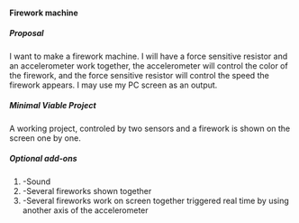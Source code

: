 #### Firework machine

##### Proposal
I want to make a firework machine. I will have a force sensitive resistor and an accelerometer work together, the accelerometer will control the color of the firework, and the force sensitive resistor will control the speed the firework appears. I may use my PC screen as an output.

##### Minimal Viable Project
A working project, controled by two sensors and a firework is shown on the screen one by one.

##### Optional add-ons
 1. -Sound
 2. -Several fireworks shown together
 3. -Several fireworks work on screen together triggered real time by using another axis of the accelerometer

